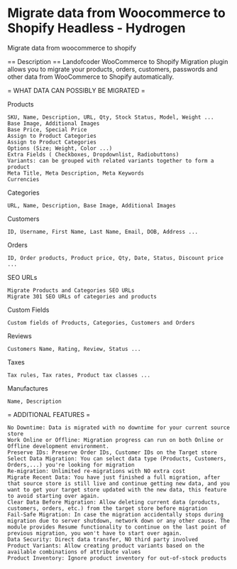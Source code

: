 # Migrate data from Woocommerce to Shopify Headless - Hydrogen

Migrate data from woocommerce to shopify

== Description == Landofcoder WooCommerce to Shopify Migration plugin allows you to migrate your products, orders, customers, passwords and other data from WooCommerce to Shopify automatically.

= WHAT DATA CAN POSSIBLY BE MIGRATED =

Products

    SKU, Name, Description, URL, Qty, Stock Status, Model, Weight ...
    Base Image, Additional Images
    Base Price, Special Price
    Assign to Product Categories
    Assign to Product Categories
    Options (Size; Weight, Color ...)
    Extra Fields ( Checkboxes, Dropdownlist, Radiobuttons)
    Variants: can be grouped with related variants together to form a product
    Meta Title, Meta Description, Meta Keywords
    Currencies

Categories

    URL, Name, Description, Base Image, Additional Images

Customers

    ID, Username, First Name, Last Name, Email, DOB, Address ...

Orders

    ID, Order products, Product price, Qty, Date, Status, Discount price ...

SEO URLs

    Migrate Products and Categories SEO URLs
    Migrate 301 SEO URLs of categories and products

Custom Fields

    Custom fields of Products, Categories, Customers and Orders

Reviews

    Customers Name, Rating, Review, Status ...

Taxes

    Tax rules, Tax rates, Product tax classes ...

Manufactures

    Name, Description

  = ADDITIONAL FEATURES =

    No Downtime: Data is migrated with no downtime for your current source store
    Work Online or Offline: Migration progress can run on both Online or Offline development environment.
    Preserve IDs: Preserve Order IDs, Customer IDs on the Target store
    Select Data Migration: You can select data type (Products, Customers, Orders,...) you're looking for migration
    Re-migration: Unlimited re-migrations with NO extra cost
    Migrate Recent Data: You have just finished a full migration, after that source store is still live and continue getting new data, and you want to get your target store updated with the new data, this feature to avoid starting over again.
    Clear Data Before Migration: Allow deleting current data (products, customers, orders, etc.) from the target store before migration
    Fail-Safe Migration: In case the migration accidentally stops during migration due to server shutdown, network down or any other cause. The module provides Resume functionality to continue on the last point of previous migration, you won't have to start over again.
    Data Security: Direct data transfer, NO third party involved
    Product Variants: Allow creating product variants based on the available combinations of attribute values
    Product Inventory: Ignore product inventory for out-of-stock products

